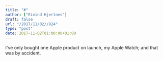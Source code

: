 ```yaml
---
title: "#"
author: ["Eivind Hjertnes"]
draft: false
url: "/2017/11/02//824"
type: "post"
date: 2017-11-02T01:00:00+01:00
---
```


I've only bought one Apple product on launch, my Apple Watch; and that
was by accident.
